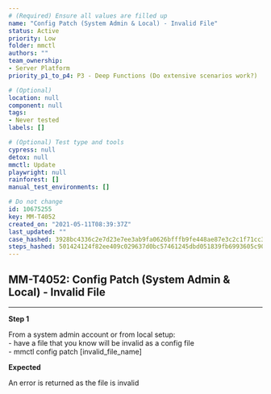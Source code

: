 ```yaml
---
# (Required) Ensure all values are filled up
name: "Config Patch (System Admin & Local) - Invalid File"
status: Active
priority: Low
folder: mmctl
authors: ""
team_ownership: 
- Server Platform
priority_p1_to_p4: P3 - Deep Functions (Do extensive scenarios work?)

# (Optional)
location: null
component: null
tags: 
- Never tested
labels: []

# (Optional) Test type and tools
cypress: null
detox: null
mmctl: Update
playwright: null
rainforest: []
manual_test_environments: []

# Do not change
id: 10675255
key: MM-T4052
created_on: "2021-05-11T08:39:37Z"
last_updated: ""
case_hashed: 3928bc4336c2e7d23e7ee3ab9fa0626bfffb9fe448ae87e3c2c1f71cc3185661f27e03fdca63f52522ec7ba430df8d1d
steps_hashed: 501424124f82ee409c029637d0bc57461245dbd051839fb6993605c902ccdee2b20f8e073163fa50e28737a0300b46a6
---
```


<!-- (Auto-generated) Based on frontmatter's "key" and "name" -->

## MM-T4052: Config Patch (System Admin & Local) - Invalid File

---

**Step 1**

From a system admin account or from local setup:\
\- have a file that you know will be invalid as a config file\
\- mmctl config patch \[invalid\_file\_name]

**Expected**

An error is returned as the file is invalid

